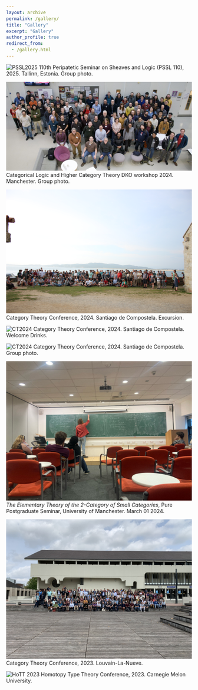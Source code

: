 ```yaml
---
layout: archive
permalink: /gallery/
title: "Gallery"
excerpt: "Gallery"
author_profile: true
redirect_from: 
  - /gallery.html
---
```

![PSSL2025](PSSL_Tallinn.jpg.jpeg)
110th Peripatetic Seminar on Sheaves and Logic (PSSL 110), 2025. Tallinn, Estonia. Group photo.

![CLHCT](clhct.jpeg)
Categorical Logic and Higher Category Theory DKO workshop 2024. Manchester. Group photo.

![CT2024](CT20241.jpg)
Category Theory Conference, 2024. Santiago de Compostela. Excursion.

![CT2024](CT20242.jpg)
Category Theory Conference, 2024. Santiago de Compostela. Welcome Drinks.

![CT2024](CT20243.jpg)
Category Theory Conference, 2024. Santiago de Compostela. Group photo.



![PP-talk](PP-talk.jpg)
*The Elementary Theory of the 2-Category of Small Categories*, Pure Postgraduate Seminar, University of Manchester. March 01 2024.

![CT2023](CT23_Group_photo.jpg)
Category Theory Conference, 2023. Louvain-La-Nueve.

![HoTT 2023](HoTT_Group_photo.jpeg)
Homotopy Type Theory Conference, 2023. Carnegie Melon University.
